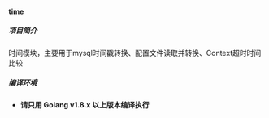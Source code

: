 #### time

##### 项目简介

时间模块，主要用于mysql时间戳转换、配置文件读取并转换、Context超时时间比较

##### 编译环境

- **请只用 Golang v1.8.x 以上版本编译执行**
